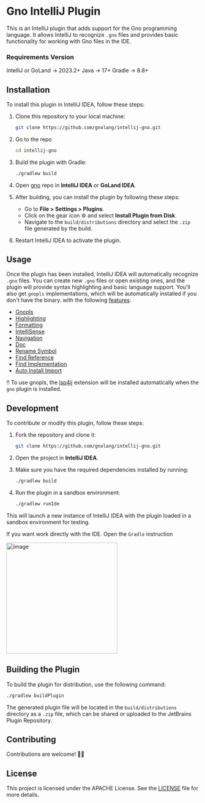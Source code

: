 
# Gno IntelliJ Plugin

This is an IntelliJ plugin that adds support for the Gno programming language. It allows IntelliJ to recognize `.gno` files and provides basic functionality for working with Gno files in the IDE.

### **Requirements Version**
IntelliJ or GoLand -> 2023.2+
Java -> 17+
Gradle -> 8.8+

## Installation

To install this plugin in IntelliJ IDEA, follow these steps:

1. Clone this repository to your local machine:

    ```bash
    git clone https://github.com/gnolang/intellij-gno.git
    ```

2. Go to the repo
   ```bash
   cd intellij-gno
   ```
   
3. Build the plugin with Gradle:

    ```bash
    ./gradlew build
    ```
    
4. Open [gno](https://github.com/gnolang/gno) repo in **IntelliJ IDEA** or **GoLand IDEA**.

5. After building, you can install the plugin by following these steps:
   - Go to **File > Settings > Plugins**.
   - Click on the gear icon ⚙️ and select **Install Plugin from Disk**.
   - Navigate to the `build/distributions` directory and select the `.zip` file generated by the build.

6. Restart IntelliJ IDEA to activate the plugin.

## Usage

Once the plugin has been installed, IntelliJ IDEA will automatically recognize `.gno` files. You can create new `.gno` files or open existing ones, and the plugin will provide syntax highlighting and basic language support. You'll also get `gnopls` implementations, which will be automatically installed if you don't have the binary. 
with the following [features](https://github.com/gnolang/gnopls/tree/main/doc/features):
- [Gnopls](docs/Features.md#gnopls)
- [Highlighting](docs/Features.md#highlighting)
- [Formatting](docs/Features.md#formatting)
- [IntelliSense](docs/Features.md#intellisense)
- [Navigation](docs/Features.md#navigation)
- [Doc](docs/Features.md#doc)
- [Rename Symbol](docs/Features.md#rename-symbole)
- [Find Reference](docs/Features.md#find-reference)
- [Find Implementation](docs/Features.md#find-implementation)
- [Auto Install Import](docs/Features.md#auto-install-import)

‼️ To use gnopls, the [lsp4ij](https://github.com/redhat-developer/lsp4ij/tree/main) extension will be installed automatically when the `gno` plugin is installed.

## Development

To contribute or modify this plugin, follow these steps:

1. Fork the repository and clone it:

    ```bash
    git clone https://github.com/gnolang/intellij-gno.git
    ```

2. Open the project in **IntelliJ IDEA**.

3. Make sure you have the required dependencies installed by running:

    ```bash
    ./gradlew build
    ```

4. Run the plugin in a sandbox environment:

    ```bash
    ./gradlew runIde
    ```

This will launch a new instance of IntelliJ IDEA with the plugin loaded in a sandbox environment for testing.

If you want work directly with the IDE. Open the `Gradle` instruction

<img width="290" alt="image" src="https://github.com/user-attachments/assets/1c1f36b1-0528-4576-940f-993d88ddc8d3" />

## Building the Plugin

To build the plugin for distribution, use the following command:

```bash
./gradlew buildPlugin
```

The generated plugin file will be located in the `build/distributions` directory as a `.zip` file, which can be shared or uploaded to the JetBrains Plugin Repository.

## Contributing

Contributions are welcome! ✌🏼

## License

This project is licensed under the APACHE License. See the [LICENSE](LICENSE) file for more details.

